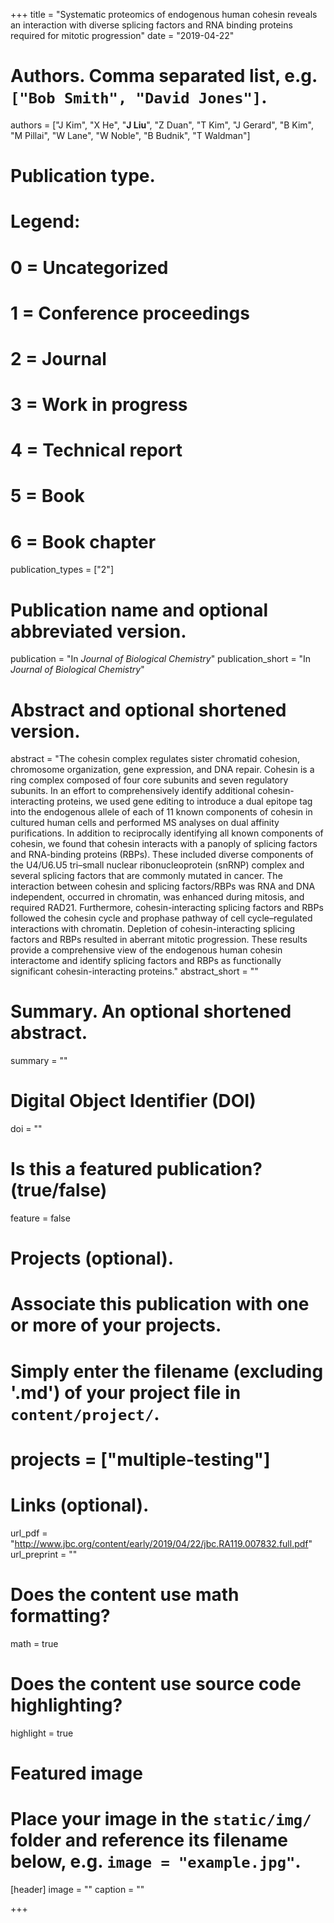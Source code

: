 +++
title = "Systematic proteomics of endogenous human cohesin reveals an interaction with diverse splicing factors and RNA binding proteins required for mitotic progression"
date = "2019-04-22"

# Authors. Comma separated list, e.g. `["Bob Smith", "David Jones"]`.
authors = ["J Kim", "X He", "__J Liu__", "Z Duan", "T Kim", "J Gerard", "B Kim", "M Pillai", "W Lane", "W Noble", "B Budnik", "T Waldman"]

# Publication type.
# Legend:
# 0 = Uncategorized
# 1 = Conference proceedings
# 2 = Journal
# 3 = Work in progress
# 4 = Technical report
# 5 = Book
# 6 = Book chapter
publication_types = ["2"]

# Publication name and optional abbreviated version.
publication = "In *Journal of Biological Chemistry*"
publication_short = "In *Journal of Biological Chemistry*"

# Abstract and optional shortened version.
abstract = "The cohesin complex regulates sister chromatid cohesion, chromosome organization, gene expression, and DNA repair. Cohesin is a ring complex composed of four core subunits and seven regulatory subunits. In an effort to comprehensively identify additional cohesin-interacting proteins, we used gene editing to introduce a dual epitope tag into the endogenous allele of each of 11 known components of cohesin in cultured human cells and performed MS analyses on dual affinity purifications. In addition to reciprocally identifying all known components of cohesin, we found that cohesin interacts with a panoply of splicing factors and RNA-binding proteins (RBPs). These included diverse components of the U4/U6.U5 tri–small nuclear ribonucleoprotein (snRNP) complex and several splicing factors that are commonly mutated in cancer. The interaction between cohesin and splicing factors/RBPs was RNA and DNA independent, occurred in chromatin, was enhanced during mitosis, and required RAD21. Furthermore, cohesin-interacting splicing factors and RBPs followed the cohesin cycle and prophase pathway of cell cycle–regulated interactions with chromatin. Depletion of cohesin-interacting splicing factors and RBPs resulted in aberrant mitotic progression. These results provide a comprehensive view of the endogenous human cohesin interactome and identify splicing factors and RBPs as functionally significant cohesin-interacting proteins."
abstract_short = ""

# Summary. An optional shortened abstract.
summary = ""

# Digital Object Identifier (DOI)
doi = ""

# Is this a featured publication? (true/false)
feature = false

# Projects (optional).
#   Associate this publication with one or more of your projects.
#   Simply enter the filename (excluding '.md') of your project file in `content/project/`.
# projects = ["multiple-testing"]

# Links (optional).
url_pdf = "http://www.jbc.org/content/early/2019/04/22/jbc.RA119.007832.full.pdf"
url_preprint = ""

# Does the content use math formatting?
math = true

# Does the content use source code highlighting?
highlight = true

# Featured image
# Place your image in the `static/img/` folder and reference its filename below, e.g. `image = "example.jpg"`.
[header]
image = ""
caption = ""

+++
